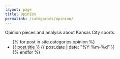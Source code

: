 ```yaml
---
layout: page
title: Opinion
permalink: /categories/opinion/
---
```


<p>Opinion pieces and analysis about Kansas City sports.</p>
<ul>
{% for post in site.categories.opinion %}
  <li>
    <a href="{{ post.url }}">{{ post.title }}</a>
    <span class="post-date">{{ post.date | date: "%Y-%m-%d" }}</span>
  </li>
{% endfor %}
</ul>
